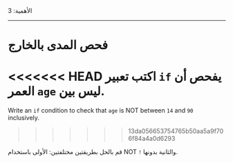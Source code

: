 الأهمية: 3

---

# فحص المدى بالخارج

<<<<<<< HEAD
اكتب تعبير `if` يفحص أن العمر `age` ليس بين.
=======
Write an `if` condition to check that `age` is NOT between `14` and `90` inclusively.
>>>>>>> 13da056653754765b50aa5a9f706f84a4a0d6293

قم بالحل بطريقتين مختلفتين: الأولى باستخدام NOT `!` والثانية بدونها.
